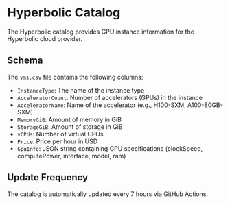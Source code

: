 # Hyperbolic Catalog

The Hyperbolic catalog provides GPU instance information for the Hyperbolic cloud provider.

## Schema

The `vms.csv` file contains the following columns:
- `InstanceType`: The name of the instance type
- `AcceleratorCount`: Number of accelerators (GPUs) in the instance
- `AcceleratorName`: Name of the accelerator (e.g., H100-SXM, A100-80GB-SXM)
- `MemoryGiB`: Amount of memory in GiB
- `StorageGiB`: Amount of storage in GiB
- `vCPUs`: Number of virtual CPUs
- `Price`: Price per hour in USD
- `GpuInfo`: JSON string containing GPU specifications (clockSpeed, computePower, interface, model, ram)

## Update Frequency

The catalog is automatically updated every 7 hours via GitHub Actions. 